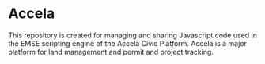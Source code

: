 # Accela
This repository is created for managing and sharing Javascript code used in the EMSE scripting engine of the Accela Civic Platform.  Accela is a major platform for land management and permit and project tracking.
